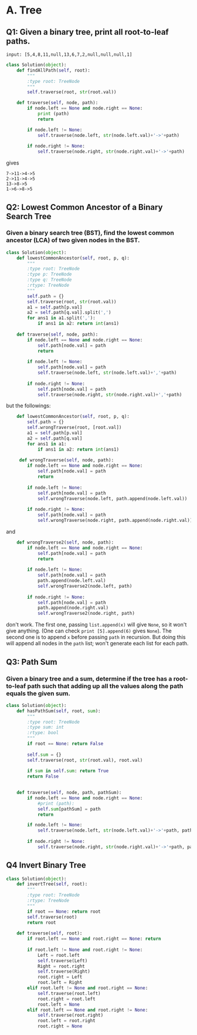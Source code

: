 
# A. Tree 


## Q1: Given a binary tree, print all root-to-leaf paths.
```
input: [5,4,8,11,null,13,6,7,2,null,null,null,1]
```
```Python
class Solution(object):
    def findAllPath(self, root):
        """
        :type root: TreeNode
        """ 
        self.traverse(root, str(root.val))

    def traverse(self, node, path):
        if node.left == None and node.right == None:
            print (path)
            return

        if node.left != None:
            self.traverse(node.left, str(node.left.val)+'->'+path)
                
        if node.right != None:
            self.traverse(node.right, str(node.right.val)+'->'+path)
```
gives
```
7->11->4->5
2->11->4->5
13->8->5
1->6->8->5
```




## Q2: Lowest Common Ancestor of a Binary Search Tree
### Given a binary search tree (BST), find the lowest common ancestor (LCA) of two given nodes in the BST.
```Python
class Solution(object):
    def lowestCommonAncestor(self, root, p, q):
        """
        :type root: TreeNode
        :type p: TreeNode
        :type q: TreeNode
        :rtype: TreeNode
        """
        self.path = {}
        self.traverse(root, str(root.val))
        a1 = self.path[p.val]
        a2 = self.path[q.val].split(',')
        for ans1 in a1.split(','):
            if ans1 in a2: return int(ans1)
            
    def traverse(self, node, path):
        if node.left == None and node.right == None:
            self.path[node.val] = path
            return
            
        if node.left != None:
            self.path[node.val] = path
            self.traverse(node.left, str(node.left.val)+','+path)
                
        if node.right != None:
            self.path[node.val] = path
            self.traverse(node.right, str(node.right.val)+','+path)
```
but the followings:
```Python
    def lowestCommonAncestor(self, root, p, q):
        self.path = {}
        self.wrongTraverse(root, [root.val])
        a1 = self.path[p.val]
        a2 = self.path[q.val]
        for ans1 in a1:
            if ans1 in a2: return int(ans1)
            
     def wrongTraverse(self, node, path):
        if node.left == None and node.right == None:
            self.path[node.val] = path
            return
            
        if node.left != None:
            self.path[node.val] = path
            self.wrongTraverse(node.left, path.append(node.left.val))
                
        if node.right != None:
            self.path[node.val] = path
            self.wrongTraverse(node.right, path.append(node.right.val))
```
and
```Python
    def wrongTraverse2(self, node, path):
        if node.left == None and node.right == None:
            self.path[node.val] = path
            return
            
        if node.left != None:
            self.path[node.val] = path
            path.append(node.left.val)
            self.wrongTraverse2(node.left, path)
                
        if node.right != None:
            self.path[node.val] = path
            path.append(node.right.val)
            self.wrongTraverse2(node.right, path)
```
don't work. The first one, passing ```list.append(x)``` will give ```None```, so
it won't give anything. (One can check ```print [5].append(6)``` gives ```None```).
The second one is to append ```x``` before passing ```path``` in recursion. But doing this
will append all nodes in the ```path``` list; won't generate each list for each path.


## Q3: Path Sum
### Given a binary tree and a sum, determine if the tree has a root-to-leaf path such that adding up all the values along the path equals the given sum.
```Python
class Solution(object):
    def hasPathSum(self, root, sum):
        """
        :type root: TreeNode
        :type sum: int
        :rtype: bool
        """
        if root == None: return False
        
        self.sum = {}
        self.traverse(root, str(root.val), root.val)
        
        if sum in self.sum: return True
        return False

        
    def traverse(self, node, path, pathSum):
        if node.left == None and node.right == None:
            #print (path):
            self.sum[pathSum] = path
            return

        if node.left != None:
            self.traverse(node.left, str(node.left.val)+'->'+path, pathSum+node.left.val)
                
        if node.right != None:
            self.traverse(node.right, str(node.right.val)+'->'+path, pathSum+node.right.val)
```


## Q4 Invert Binary Tree
```Python
class Solution(object):
    def invertTree(self, root):
        """
        :type root: TreeNode
        :rtype: TreeNode
        """
        if root == None: return root
        self.traverse(root)
        return root
        
    def traverse(self, root):
        if root.left == None and root.right == None: return
    
        if root.left != None and root.right != None:
            Left = root.left
            self.traverse(Left)
            Right = root.right
            self.traverse(Right)
            root.right = Left
            root.left = Right
        elif root.left != None and root.right == None:
            self.traverse(root.left)
            root.right = root.left
            root.left = None
        elif root.left == None and root.right != None:
            self.traverse(root.right)
            root.left = root.right
            root.right = None
```
